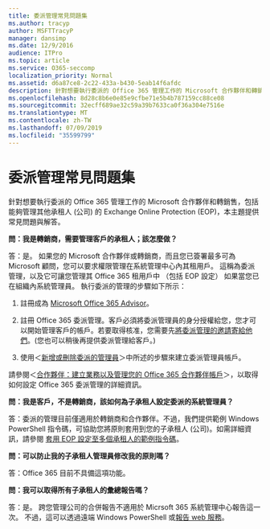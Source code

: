 ```yaml
---
title: 委派管理常見問題集
ms.author: tracyp
author: MSFTTracyP
manager: dansimp
ms.date: 12/9/2016
audience: ITPro
ms.topic: article
ms.service: O365-seccomp
localization_priority: Normal
ms.assetid: d6a87ce8-2c22-433a-b430-5eab14f6afdc
description: 針對想要執行委派的 Office 365 管理工作的 Microsoft 合作夥伴和轉銷售，包括能夠管理其他承租人 (公司) 的 Exchange Online Protection (EOP)，本主題提供常見問題與解答。
ms.openlocfilehash: 8d28c8b6e0e85e9cfbe71e5b4b787159cc88ce08
ms.sourcegitcommit: 32ecff689ae32c59a39b7633ca0f36a304e7516e
ms.translationtype: MT
ms.contentlocale: zh-TW
ms.lasthandoff: 07/09/2019
ms.locfileid: "35599799"
---
```

# <a name="delegated-administration-faq"></a>委派管理常見問題集

針對想要執行委派的 Office 365 管理工作的 Microsoft 合作夥伴和轉銷售，包括能夠管理其他承租人 (公司) 的 Exchange Online Protection (EOP)，本主題提供常見問題與解答。
  
 **問：我是轉銷商，需要管理客戶的承租人；該怎麼做？**
  
答：是。 如果您的 Microsoft 合作夥伴或轉銷商，而且您已簽署最多可為 Microsoft 顧問，您可以要求權限管理在系統管理中心內其租用戶。 這稱為委派管理，以及它可讓您管理其 Office 365 租用戶中 （包括 EOP 設定） 如果當您已在組織內系統管理員。 執行委派的管理的步驟如下所示：
  
1. 註冊成為 [Microsoft Office 365 Advisor](https://aka.ms/cloudbenefits)。
    
2. 註冊 Office 365 委派管理。客戶必須將委派管理員的身分授權給您，您才可以開始管理客戶的帳戶。若要取得核准，您需要先[將委派管理的邀請寄給他們](https://go.microsoft.com/fwlink/?LinkId=396829)。(您也可以稍後再提供委派管理給客戶。) 
    
3. 使用＜[新增或刪除委派的管理員](https://go.microsoft.com/fwlink/?LinkId=396831)＞中所述的步驟來建立委派管理員帳戶。
    
請參閱＜[合作夥伴：建立業務以及管理您的 Office 365 合作夥伴帳戶](https://go.microsoft.com/fwlink/?LinkId=301485)＞，以取得如何設定 Office 365 委派管理的詳細資訊。 
  
 **問：我是客戶，不是轉銷商，該如何為子承租人設定委派的系統管理員？**
  
答：委派的管理目前僅適用於轉銷商和合作夥伴。不過，我們提供範例 Windows PowerShell 指令碼，可協助您將原則套用到您的子承租人 (公司)。如需詳細資訊，請參閱 [套用 EOP 設定至多個承租人的範例指令碼](sample-script-for-applying-eop-settings-to-multiple-tenants.md)。
  
 **問：可以防止我的子承租人管理員修改我的原則嗎？**
  
答：Office 365 目前不具備這項功能。
  
 **問：我可以取得所有子承租人的彙總報告嗎？**
  
答：是。 跨您管理公司的合併報告不適用於 Micrsoft 365 系統管理中心報告這一次。 不過，這可以透過遠端 Windows PowerShell 或[報告 web 服務](https://go.microsoft.com/fwlink/?LinkId=279926)。 
  

